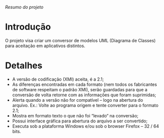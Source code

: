 _Resumo do projeto_

# Introdução #

O projeto visa criar um conversor de modelos UML (Diagrama de Classes) para aceitação em aplicativos distintos.




# Detalhes #

  * A versão de codificação (XMI) aceita, é a 2.1;
  * As diferenças encontradas em cada formato (nem todos os fabricantes de software respeitam o padrão XMI), serão guardadas para que a conversão de volta retorne com as informações que foram suprimidas;
  * Alerta quando a versão não for compatível – logo na abertura do arquivo. Ex.: Volte ao programa origem e tente converter para o formato 2.1;
  * Mostra em formato texto o que não foi “levado“ na conversão;
  * Possui interface gráfica para abertura do arquivo a ser convertido;
  * Executa sob a plataforma Windows e/ou sob o browser Firefox – 32 / 64 bits.